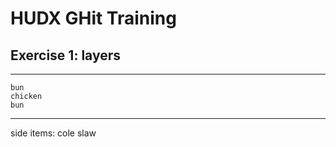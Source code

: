 # HUDX GHit Training
## Exercise 1: layers

----

```
bun
chicken
bun
```

----
side items:
cole slaw
